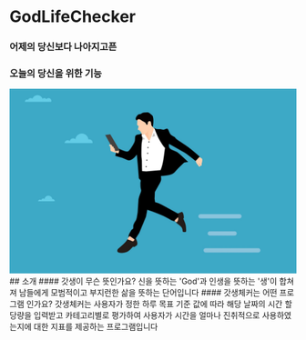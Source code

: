 # GodLifeChecker
### 어제의 당신보다 나아지고픈
### 오늘의 당신을 위한 기능

<img src = "/img/businessman.jpg">
## 소개
#### 갓생이 무슨 뜻인가요?
신을 뜻하는 'God'과 인생을 뜻하는 '생'이 합쳐져 남들에게 모범적이고 부지런한 삶을 뜻하는 단어입니다
#### 갓생체커는 어떤 프로그램 인가요?
갓생체커는 사용자가 정한 하루 목표 기준 값에 따라
해당 날짜의 시간 할당량을 입력받고 카테고리별로 평가하여 
사용자가 시간을 얼마나 진취적으로 사용하였는지에 대한 지표를 제공하는 프로그램입니다

